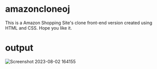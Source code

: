 # amazoncloneoj
This is a Amazon Shopping Site's clone front-end version created using HTML and CSS. Hope you like it.
# output
![Screenshot 2023-08-02 164155](https://github.com/oj1o1/amazoncloneoj/assets/122396350/24cf46ea-6f55-42f1-8cea-9e8fd66901e8)
